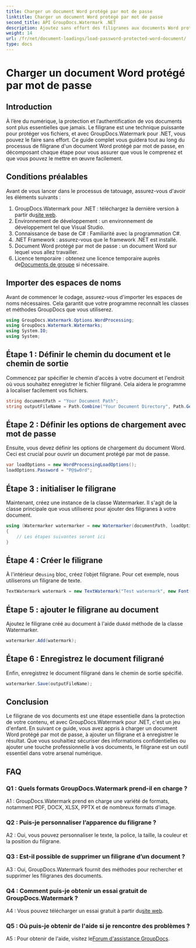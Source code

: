 ```yaml
---
title: Charger un document Word protégé par mot de passe
linktitle: Charger un document Word protégé par mot de passe
second_title: API GroupDocs.Watermark .NET
description: Ajoutez sans effort des filigranes aux documents Word protégés par mot de passe à l'aide de GroupDocs.Watermark pour .NET avec notre guide complet étape par étape.
weight: 14
url: /fr/net/document-loadings/load-password-protected-word-document/
type: docs
---
```

# Charger un document Word protégé par mot de passe

## Introduction
À l’ère du numérique, la protection et l’authentification de vos documents sont plus essentielles que jamais. Le filigrane est une technique puissante pour protéger vos fichiers, et avec GroupDocs.Watermark pour .NET, vous pouvez le faire sans effort. Ce guide complet vous guidera tout au long du processus de filigrane d'un document Word protégé par mot de passe, en décomposant chaque étape pour vous assurer que vous le comprenez et que vous pouvez le mettre en œuvre facilement.
## Conditions préalables
Avant de vous lancer dans le processus de tatouage, assurez-vous d'avoir les éléments suivants :
1.  GroupDocs.Watermark pour .NET : téléchargez la dernière version à partir du[site web](https://releases.groupdocs.com/Watermark/net/).
2. Environnement de développement : un environnement de développement tel que Visual Studio.
3. Connaissance de base de C# : Familiarité avec la programmation C#.
4. .NET Framework : assurez-vous que le framework .NET est installé.
5. Document Word protégé par mot de passe : un document Word sur lequel vous allez travailler.
6.  Licence temporaire : obtenez une licence temporaire auprès de[Documents de groupe](https://purchase.groupdocs.com/temporary-license/) si nécessaire.
## Importer des espaces de noms
Avant de commencer le codage, assurez-vous d'importer les espaces de noms nécessaires. Cela garantit que votre programme reconnaît les classes et méthodes GroupDocs que vous utiliserez.
```csharp
using GroupDocs.Watermark.Options.WordProcessing;
using GroupDocs.Watermark.Watermarks;
using System.IO;
using System;
```
## Étape 1 : Définir le chemin du document et le chemin de sortie
Commencez par spécifier le chemin d'accès à votre document et l'endroit où vous souhaitez enregistrer le fichier filigrané. Cela aidera le programme à localiser facilement vos fichiers.
```csharp
string documentPath = "Your Document Path";
string outputFileName = Path.Combine("Your Document Directory", Path.GetFileName(documentPath));
```
## Étape 2 : Définir les options de chargement avec mot de passe
Ensuite, vous devez définir les options de chargement du document Word. Ceci est crucial pour ouvrir un document protégé par mot de passe.
```csharp
var loadOptions = new WordProcessingLoadOptions();
loadOptions.Password = "P@$w0rd";
```
## Étape 3 : initialiser le filigrane
Maintenant, créez une instance de la classe Watermarker. Il s'agit de la classe principale que vous utiliserez pour ajouter des filigranes à votre document.
```csharp
using (Watermarker watermarker = new Watermarker(documentPath, loadOptions))
{
    // Les étapes suivantes seront ici
}
```
## Étape 4 : Créer le filigrane
 À l'intérieur de`using` bloc, créez l’objet filigrane. Pour cet exemple, nous utiliserons un filigrane de texte.
```csharp
TextWatermark watermark = new TextWatermark("Test watermark", new Font("Arial", 12));
```
## Étape 5 : ajouter le filigrane au document
Ajoutez le filigrane créé au document à l'aide du`Add` méthode de la classe Watermarker.
```csharp
watermarker.Add(watermark);
```
## Étape 6 : Enregistrez le document filigrané
Enfin, enregistrez le document filigrané dans le chemin de sortie spécifié.
```csharp
watermarker.Save(outputFileName);
```
## Conclusion
Le filigrane de vos documents est une étape essentielle dans la protection de votre contenu, et avec GroupDocs.Watermark pour .NET, c'est un jeu d'enfant. En suivant ce guide, vous avez appris à charger un document Word protégé par mot de passe, à ajouter un filigrane et à enregistrer le résultat. Que vous souhaitiez sécuriser des informations confidentielles ou ajouter une touche professionnelle à vos documents, le filigrane est un outil essentiel dans votre arsenal numérique.
## FAQ
### Q1 : Quels formats GroupDocs.Watermark prend-il en charge ?
A1 : GroupDocs.Watermark prend en charge une variété de formats, notamment PDF, DOCX, XLSX, PPTX et de nombreux formats d'image.
### Q2 : Puis-je personnaliser l’apparence du filigrane ?
A2 : Oui, vous pouvez personnaliser le texte, la police, la taille, la couleur et la position du filigrane.
### Q3 : Est-il possible de supprimer un filigrane d’un document ?
A3 : Oui, GroupDocs.Watermark fournit des méthodes pour rechercher et supprimer les filigranes des documents.
### Q4 : Comment puis-je obtenir un essai gratuit de GroupDocs.Watermark ?
 A4 : Vous pouvez télécharger un essai gratuit à partir du[site web](https://releases.groupdocs.com/).
### Q5 : Où puis-je obtenir de l'aide si je rencontre des problèmes ?
 A5 : Pour obtenir de l'aide, visitez le[Forum d'assistance GroupDocs](https://forum.groupdocs.com/c/watermark/19).